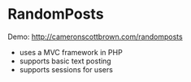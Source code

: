 # RandomPosts

Demo: http://cameronscottbrown.com/randomposts

* uses a MVC framework in PHP
* supports basic text posting
* supports sessions for users

